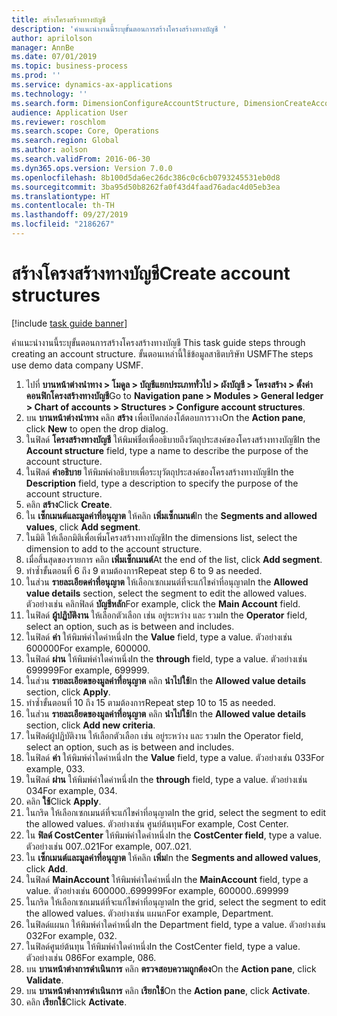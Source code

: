 ```yaml
---
title: สร้างโครงสร้างทางบัญชี
description: 'คำแนะนำงานนี้ระบุขั้นตอนการสร้างโครงสร้างทางบัญชี '
author: aprilolson
manager: AnnBe
ms.date: 07/01/2019
ms.topic: business-process
ms.prod: ''
ms.service: dynamics-ax-applications
ms.technology: ''
ms.search.form: DimensionConfigureAccountStructure, DimensionCreateAccountStructure, DimensionHierarchyAddLevel, DimensionHierarchyConstraintActivate
audience: Application User
ms.reviewer: roschlom
ms.search.scope: Core, Operations
ms.search.region: Global
ms.author: aolson
ms.search.validFrom: 2016-06-30
ms.dyn365.ops.version: Version 7.0.0
ms.openlocfilehash: 8b100d5da6ec26dc386c0c6cb0793245531eb0d8
ms.sourcegitcommit: 3ba95d50b8262fa0f43d4faad76adac4d05eb3ea
ms.translationtype: HT
ms.contentlocale: th-TH
ms.lasthandoff: 09/27/2019
ms.locfileid: "2186267"
---
```

# <a name="create-account-structures"></a><span data-ttu-id="98673-103">สร้างโครงสร้างทางบัญชี</span><span class="sxs-lookup"><span data-stu-id="98673-103">Create account structures</span></span>

[!include [task guide banner](../../includes/task-guide-banner.md)]

<span data-ttu-id="98673-104">คำแนะนำงานนี้ระบุขั้นตอนการสร้างโครงสร้างทางบัญชี </span><span class="sxs-lookup"><span data-stu-id="98673-104">This task guide steps through creating an account structure.</span></span> <span data-ttu-id="98673-105">ขั้นตอนเหล่านี้ใช้ข้อมูลสาธิตบริษัท USMF</span><span class="sxs-lookup"><span data-stu-id="98673-105">The steps use demo data company USMF.</span></span>

1. <span data-ttu-id="98673-106">ไปที่ **บานหน้าต่างนำทาง > โมดูล > บัญชีแยกประเภททั่วไป > ผังบัญชี > โครงสร้าง > ตั้งค่าคอนฟิกโครงสร้างทางบัญชี**</span><span class="sxs-lookup"><span data-stu-id="98673-106">Go to **Navigation pane > Modules > General ledger > Chart of accounts > Structures > Configure account structures**.</span></span>
2. <span data-ttu-id="98673-107">บน **บานหน้าต่างนำทาง** คลิก **สร้าง** เพื่อเปิดกล่องโต้ตอบการวาง</span><span class="sxs-lookup"><span data-stu-id="98673-107">On the **Action pane**, click **New** to open the drop dialog.</span></span>
3. <span data-ttu-id="98673-108">ในฟิลด์ **โครงสร้างทางบัญชี** ให้พิมพ์ชื่อเพื่ออธิบายถึงวัตถุประสงค์ของโครงสร้างทางบัญชี</span><span class="sxs-lookup"><span data-stu-id="98673-108">In the **Account structure** field, type a name to describe the purpose of the account structure.</span></span>
4. <span data-ttu-id="98673-109">ในฟิลด์ **คำอธิบาย** ให้พิมพ์คำอธิบายเพื่อระบุวัตถุประสงค์ของโครงสร้างทางบัญชี</span><span class="sxs-lookup"><span data-stu-id="98673-109">In the **Description** field, type a description to specify the purpose of the account structure.</span></span>
5. <span data-ttu-id="98673-110">คลิก **สร้าง**</span><span class="sxs-lookup"><span data-stu-id="98673-110">Click **Create**.</span></span>
6. <span data-ttu-id="98673-111">ใน **เซ็กเมนต์และมูลค่าที่อนุญาต** ให้คลิก **เพิ่มเซ็กเมนต์**</span><span class="sxs-lookup"><span data-stu-id="98673-111">In the **Segments and allowed values**, click **Add segment**.</span></span>
7. <span data-ttu-id="98673-112">ในมิติ ให้เลือกมิติเพื่อเพิ่มโครงสร้างทางบัญชี</span><span class="sxs-lookup"><span data-stu-id="98673-112">In the dimensions list, select the dimension to add to the account structure.</span></span>
8. <span data-ttu-id="98673-113">เมื่อสิ้นสุดของรายการ คลิก **เพิ่มเซ็กเมนต์**</span><span class="sxs-lookup"><span data-stu-id="98673-113">At the end of the list, click **Add segment**.</span></span>
9. <span data-ttu-id="98673-114">ทำซ้ำขั้นตอนที่ 6 ถึง 9 ตามต้องการ</span><span class="sxs-lookup"><span data-stu-id="98673-114">Repeat step 6 to 9 as needed.</span></span>
10. <span data-ttu-id="98673-115">ในส่วน **รายละเอียดค่าที่อนุญาต** ให้เลือกเซกเมนต์ที่จะแก้ไขค่าที่อนุญาต</span><span class="sxs-lookup"><span data-stu-id="98673-115">In the **Allowed value details** section, select the segment to edit the allowed values.</span></span>
    <span data-ttu-id="98673-116">ตัวอย่างเช่น คลิกฟิลด์ **บัญชีหลัก**</span><span class="sxs-lookup"><span data-stu-id="98673-116">For example, click the **Main Account** field.</span></span>  
11. <span data-ttu-id="98673-117">ในฟิลด์ **ผู้ปฏิบัติงาน** ให้เลือกตัวเลือก เช่น อยู่ระหว่าง และ รวม</span><span class="sxs-lookup"><span data-stu-id="98673-117">In the **Operator** field, select an option, such as is between and includes.</span></span>
12. <span data-ttu-id="98673-118">ในฟิลด์ **ค่า** ให้พิมพ์ค่าใดค่าหนึ่ง</span><span class="sxs-lookup"><span data-stu-id="98673-118">In the **Value** field, type a value.</span></span> <span data-ttu-id="98673-119">ตัวอย่างเช่น 600000</span><span class="sxs-lookup"><span data-stu-id="98673-119">For example, 600000.</span></span>  
13. <span data-ttu-id="98673-120">ในฟิลด์ **ผ่าน** ให้พิมพ์ค่าใดค่าหนึ่ง</span><span class="sxs-lookup"><span data-stu-id="98673-120">In the **through** field, type a value.</span></span> <span data-ttu-id="98673-121">ตัวอย่างเช่น 699999</span><span class="sxs-lookup"><span data-stu-id="98673-121">For example, 699999.</span></span>  
14. <span data-ttu-id="98673-122">ในส่วน **รายละเอียดของมูลค่าที่อนุญาต** คลิก **นำไปใช้**</span><span class="sxs-lookup"><span data-stu-id="98673-122">In the **Allowed value details** section, click **Apply**.</span></span>
15. <span data-ttu-id="98673-123">ทำซ้ำขั้นตอนที่ 10 ถึง 15 ตามต้องการ</span><span class="sxs-lookup"><span data-stu-id="98673-123">Repeat step 10 to 15 as needed.</span></span>  
16. <span data-ttu-id="98673-124">ในส่วน **รายละเอียดของมูลค่าที่อนุญาต** คลิก **นำไปใช้**</span><span class="sxs-lookup"><span data-stu-id="98673-124">In the **Allowed value details** section, click **Add new criteria**.</span></span>
17. <span data-ttu-id="98673-125">ในฟิลด์ผู้ปฏิบัติงาน ให้เลือกตัวเลือก เช่น อยู่ระหว่าง และ รวม</span><span class="sxs-lookup"><span data-stu-id="98673-125">In the Operator field, select an option, such as is between and includes.</span></span>
18. <span data-ttu-id="98673-126">ในฟิลด์ **ค่า** ให้พิมพ์ค่าใดค่าหนึ่ง</span><span class="sxs-lookup"><span data-stu-id="98673-126">In the **Value** field, type a value.</span></span> <span data-ttu-id="98673-127">ตัวอย่างเช่น 033</span><span class="sxs-lookup"><span data-stu-id="98673-127">For example, 033.</span></span>  
19. <span data-ttu-id="98673-128">ในฟิลด์ **ผ่าน** ให้พิมพ์ค่าใดค่าหนึ่ง</span><span class="sxs-lookup"><span data-stu-id="98673-128">In the **through** field, type a value.</span></span> <span data-ttu-id="98673-129">ตัวอย่างเช่น 034</span><span class="sxs-lookup"><span data-stu-id="98673-129">For example, 034.</span></span>  
20. <span data-ttu-id="98673-130">คลิก **ใช้**</span><span class="sxs-lookup"><span data-stu-id="98673-130">Click **Apply**.</span></span>
21. <span data-ttu-id="98673-131">ในกริด ให้เลือกเซกเมนต์ที่จะแก้ไขค่าที่อนุญาต</span><span class="sxs-lookup"><span data-stu-id="98673-131">In the grid, select the segment to edit the allowed values.</span></span> <span data-ttu-id="98673-132">ตัวอย่างเช่น ศูนย์ต้นทุน</span><span class="sxs-lookup"><span data-stu-id="98673-132">For example, Cost Center.</span></span>  
22. <span data-ttu-id="98673-133">ใน **ฟิลด์ CostCenter** ให้พิมพ์ค่าใดค่าหนึ่ง</span><span class="sxs-lookup"><span data-stu-id="98673-133">In the **CostCenter field**, type a value.</span></span> <span data-ttu-id="98673-134">ตัวอย่างเช่น 007..021</span><span class="sxs-lookup"><span data-stu-id="98673-134">For example, 007..021.</span></span>  
23. <span data-ttu-id="98673-135">ใน **เซ็กเมนต์และมูลค่าที่อนุญาต** ให้คลิก **เพิ่ม**</span><span class="sxs-lookup"><span data-stu-id="98673-135">In the **Segments and allowed values**, click **Add**.</span></span>
24. <span data-ttu-id="98673-136">ในฟิลด์ **MainAccount** ให้พิมพ์ค่าใดค่าหนึ่ง</span><span class="sxs-lookup"><span data-stu-id="98673-136">In the **MainAccount** field, type a value.</span></span> <span data-ttu-id="98673-137">ตัวอย่างเช่น 600000..699999</span><span class="sxs-lookup"><span data-stu-id="98673-137">For example, 600000..699999</span></span>  
25. <span data-ttu-id="98673-138">ในกริด ให้เลือกเซกเมนต์ที่จะแก้ไขค่าที่อนุญาต</span><span class="sxs-lookup"><span data-stu-id="98673-138">In the grid, select the segment to edit the allowed values.</span></span> <span data-ttu-id="98673-139">ตัวอย่างเช่น แผนก</span><span class="sxs-lookup"><span data-stu-id="98673-139">For example, Department.</span></span>  
26. <span data-ttu-id="98673-140">ในฟิลด์แผนก ให้พิมพ์ค่าใดค่าหนึ่ง</span><span class="sxs-lookup"><span data-stu-id="98673-140">In the Department field, type a value.</span></span> <span data-ttu-id="98673-141">ตัวอย่างเช่น 032</span><span class="sxs-lookup"><span data-stu-id="98673-141">For example, 032.</span></span>  
27. <span data-ttu-id="98673-142">ในฟิลด์ศูนย์ต้นทุน ให้พิมพ์ค่าใดค่าหนึ่ง</span><span class="sxs-lookup"><span data-stu-id="98673-142">In the CostCenter field, type a value.</span></span> <span data-ttu-id="98673-143">ตัวอย่างเช่น 086</span><span class="sxs-lookup"><span data-stu-id="98673-143">For example, 086.</span></span>  
28. <span data-ttu-id="98673-144">บน **บานหน้าต่างการดำเนินการ** คลิก **ตรวจสอบความถูกต้อง**</span><span class="sxs-lookup"><span data-stu-id="98673-144">On the **Action pane**, click **Validate**.</span></span>
29. <span data-ttu-id="98673-145">บน **บานหน้าต่างการดำเนินการ** คลิก **เรียกใช้**</span><span class="sxs-lookup"><span data-stu-id="98673-145">On the **Action pane**, click **Activate**.</span></span>
30. <span data-ttu-id="98673-146">คลิก **เรียกใช้**</span><span class="sxs-lookup"><span data-stu-id="98673-146">Click **Activate**.</span></span>

